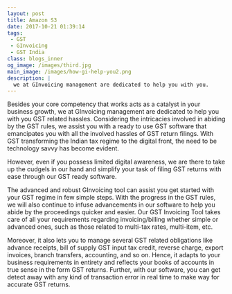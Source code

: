```yaml
---
layout: post
title: Amazon S3
date: 2017-10-21 01:39:14
tags: 
 - GST
 - GInvoicing
 - GST India
class: blogs_inner
og_image: /images/third.jpg
main_image: /images/how-gi-help-you2.png
description: |
  we at GInvoicing management are dedicated to help you with you.
---
```

Besides your core competency that works acts as a catalyst in your business growth, we at GInvoicing management are dedicated to help you with you GST related hassles. Considering the intricacies involved in abiding by the GST rules, we assist you with a ready to use GST software that emancipates you with all the involved hassles of GST return filings. With GST transforming the Indian tax regime to the digital front, the need to be technology savvy has become evident. 
<!--more-->
However, even if you possess limited digital awareness, we are there to take up the cudgels in our hand and simplify your task of filing GST returns with ease through our GST ready software. 

The advanced and robust GInvoicing tool can assist you get started with your GST regime in few simple steps. With the progress in the GST rules, we will also continue to infuse advancements in our software to help you abide by the proceedings quicker and easier. Our GST Invoicing Tool takes care of all your requirements regarding invoicing/billing whether simple or advanced ones, such as those related to multi-tax rates, multi-item, etc. 

Moreover, it also lets you to manage several GST related obligations like advance receipts, bill of supply GST input tax credit, reverse charge, export invoices, branch transfers, accounting, and so on. Hence, it adapts to your business requirements in entirety and reflects your books of accounts in true sense in the form GST returns. Further, with our software, you can get detect away with any kind of transaction error in real time to make way for accurate GST returns. 
